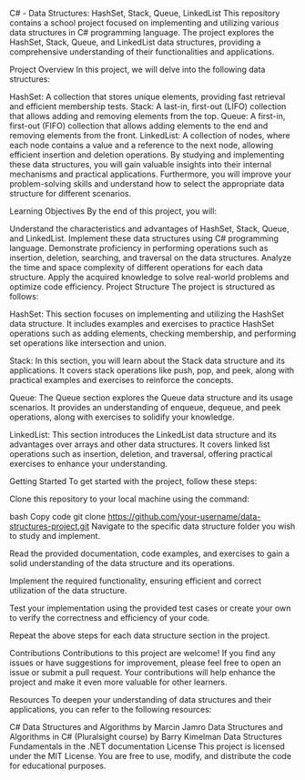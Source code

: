 C# - Data Structures: HashSet, Stack, Queue, LinkedList
This repository contains a school project focused on implementing and utilizing various data structures in C# programming language. The project explores the HashSet, Stack, Queue, and LinkedList data structures, providing a comprehensive understanding of their functionalities and applications.

Project Overview
In this project, we will delve into the following data structures:

HashSet: A collection that stores unique elements, providing fast retrieval and efficient membership tests.
Stack: A last-in, first-out (LIFO) collection that allows adding and removing elements from the top.
Queue: A first-in, first-out (FIFO) collection that allows adding elements to the end and removing elements from the front.
LinkedList: A collection of nodes, where each node contains a value and a reference to the next node, allowing efficient insertion and deletion operations.
By studying and implementing these data structures, you will gain valuable insights into their internal mechanisms and practical applications. Furthermore, you will improve your problem-solving skills and understand how to select the appropriate data structure for different scenarios.

Learning Objectives
By the end of this project, you will:

Understand the characteristics and advantages of HashSet, Stack, Queue, and LinkedList.
Implement these data structures using C# programming language.
Demonstrate proficiency in performing operations such as insertion, deletion, searching, and traversal on the data structures.
Analyze the time and space complexity of different operations for each data structure.
Apply the acquired knowledge to solve real-world problems and optimize code efficiency.
Project Structure
The project is structured as follows:

HashSet: This section focuses on implementing and utilizing the HashSet data structure. It includes examples and exercises to practice HashSet operations such as adding elements, checking membership, and performing set operations like intersection and union.

Stack: In this section, you will learn about the Stack data structure and its applications. It covers stack operations like push, pop, and peek, along with practical examples and exercises to reinforce the concepts.

Queue: The Queue section explores the Queue data structure and its usage scenarios. It provides an understanding of enqueue, dequeue, and peek operations, along with exercises to solidify your knowledge.

LinkedList: This section introduces the LinkedList data structure and its advantages over arrays and other data structures. It covers linked list operations such as insertion, deletion, and traversal, offering practical exercises to enhance your understanding.

Getting Started
To get started with the project, follow these steps:

Clone this repository to your local machine using the command:

bash
Copy code
git clone https://github.com/your-username/data-structures-project.git
Navigate to the specific data structure folder you wish to study and implement.

Read the provided documentation, code examples, and exercises to gain a solid understanding of the data structure and its operations.

Implement the required functionality, ensuring efficient and correct utilization of the data structure.

Test your implementation using the provided test cases or create your own to verify the correctness and efficiency of your code.

Repeat the above steps for each data structure section in the project.

Contributions
Contributions to this project are welcome! If you find any issues or have suggestions for improvement, please feel free to open an issue or submit a pull request. Your contributions will help enhance the project and make it even more valuable for other learners.

Resources
To deepen your understanding of data structures and their applications, you can refer to the following resources:

C# Data Structures and Algorithms by Marcin Jamro
Data Structures and Algorithms in C# (Pluralsight course) by Barry Kimelman
Data Structures Fundamentals in the .NET documentation
License
This project is licensed under the MIT License. You are free to use, modify, and distribute the code for educational purposes.
